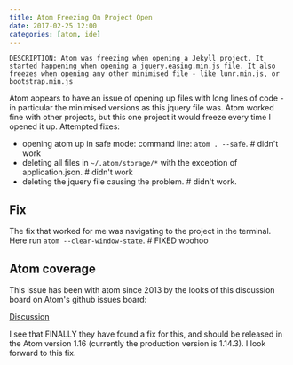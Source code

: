 ```yaml
---
title: Atom Freezing On Project Open
date: 2017-02-25 12:00
categories: [atom, ide]
---
```

    DESCRIPTION: Atom was freezing when opening a Jekyll project. It started happening when opening a jquery.easing.min.js file. It also freezes when opening any other minimised file - like lunr.min.js, or bootstrap.min.js

Atom appears to have an issue of opening up files with long lines of code - in particular the minimised versions as this jquery file was. Atom worked fine with other projects, but this one project it would freeze every time I opened it up. Attempted fixes:

- opening atom up in safe mode: command line: `atom . --safe`. # didn't work
- deleting all files in `~/.atom/storage/*` with the exception of application.json. # didn't work
- deleting the jquery file causing the problem. # didn't work.

## Fix

The fix that worked for me was navigating to the project in the terminal. Here run `atom --clear-window-state`. # FIXED woohoo

## Atom coverage

This issue has been with atom since 2013 by the looks of this discussion board on Atom's github issues board:

[Discussion](https://github.com/atom/atom/issues/979)

I see that FINALLY they have found a fix for this, and should be released in the Atom version 1.16 (currently the production version is 1.14.3). I look forward to this fix.
